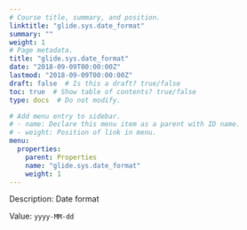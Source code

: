 ```yaml
---
# Course title, summary, and position.
linktitle: "glide.sys.date_format"
summary: ""
weight: 1
# Page metadata.
title: "glide.sys.date_format"
date: "2018-09-09T00:00:00Z"
lastmod: "2018-09-09T00:00:00Z"
draft: false  # Is this a draft? true/false
toc: true  # Show table of contents? true/false
type: docs  # Do not modify.

# Add menu entry to sidebar.
# - name: Declare this menu item as a parent with ID name.
# - weight: Position of link in menu.
menu:
  properties:
    parent: Properties
    name: "glide.sys.date_format"
    weight: 1
---
```


Description: Date format


Value: `yyyy-MM-dd`